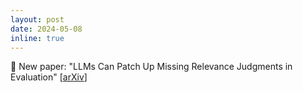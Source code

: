 ```yaml
---
layout: post
date: 2024-05-08
inline: true
---
```


:mega: New paper: "LLMs Can Patch Up Missing Relevance Judgments in Evaluation" [[arXiv](https://arxiv.org/abs/2405.04727)]
